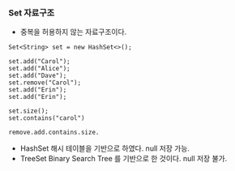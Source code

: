 ### Set 자료구조 

* 중복을 허용하지 않는 자료구조이다. 

```
Set<String> set = new HashSet<>();

set.add("Carol");
set.add("Alice");
set.add("Dave");
set.remove("Carol");
set.add("Erin");
set.add("Erin");

set.size();
set.contains("carol")

remove.add.contains.size. 

```

* HashSet 
해시 테이블을 기반으로 하였다. 
null 저장 가능.
* TreeSet
Binary Search Tree 를 기반으로 한 것이다.
null 저장 불가. 






